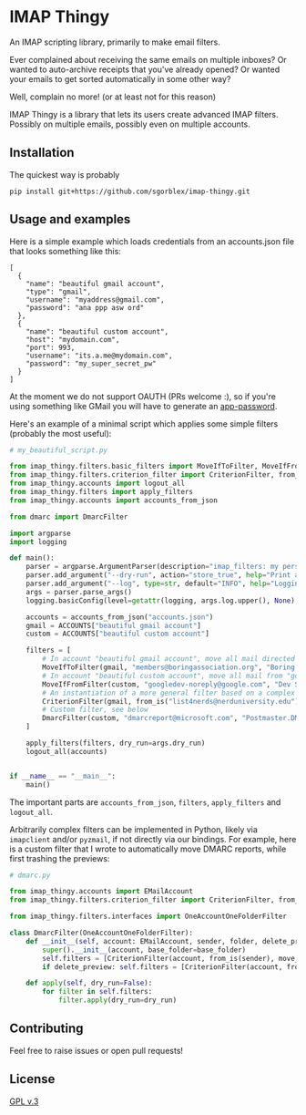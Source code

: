# IMAP Thingy
An IMAP scripting library, primarily to make email filters.

Ever complained about receiving the same emails on multiple inboxes? Or wanted to auto-archive receipts that you've already opened? Or wanted your emails to get sorted automatically in some other way?

Well, complain no more!
(or at least not for this reason)

IMAP Thingy is a library that lets its users create advanced IMAP filters. Possibly on multiple emails, possibly even on multiple accounts.


## Installation
The quickest way is probably
```
pip install git+https://github.com/sgorblex/imap-thingy.git
```


## Usage and examples
Here is a simple example which loads credentials from an accounts.json file that looks something like this:
```
[
  {
    "name": "beautiful gmail account",
    "type": "gmail",
    "username": "myaddress@gmail.com",
    "password": "ana ppp asw ord"
  },
  {
    "name": "beautiful custom account",
    "host": "mydomain.com",
    "port": 993,
	"username": "its.a.me@mydomain.com",
    "password": "my_super_secret_pw"
  }
]
```
At the moment we do not support OAUTH (PRs welcome :), so if you're using something like GMail you will have to generate an [app-password](https://support.google.com/accounts/answer/185833?hl=en).

Here's an example of a minimal script which applies some simple filters (probably the most useful):
```python
# my_beautiful_script.py

from imap_thingy.filters.basic_filters import MoveIfToFilter, MoveIfFromFilter
from imap_thingy.filters.criterion_filter import CriterionFilter, from_is, move_to, subject_matches, mark_as_read
from imap_thingy.accounts import logout_all
from imap_thingy.filters import apply_filters
from imap_thingy.accounts import accounts_from_json

from dmarc import DmarcFilter

import argparse
import logging

def main():
    parser = argparse.ArgumentParser(description="imap_filters: my personal IMAP filters")
    parser.add_argument("--dry-run", action="store_true", help="Print actions instead of executing them")
    parser.add_argument("--log", type=str, default="INFO", help="Logging level (DEBUG, INFO, WARNING, ERROR)")
    args = parser.parse_args()
    logging.basicConfig(level=getattr(logging, args.log.upper(), None), format='%(asctime)s [%(levelname)s] %(message)s')

    accounts = accounts_from_json("accounts.json")
    gmail = ACCOUNTS["beautiful gmail account"]
    custom = ACCOUNTS["beautiful custom account"]

    filters = [
        # In account "beautiful gmail account", move all mail directed to "members@boringassociation.org" to "Boring Association" folder (marking as read first)
        MoveIfToFilter(gmail, "members@boringassociation.org", "Boring Association"),
        # In account "beautiful custom account", move all mail from "googledev-noreply@google.com" to "Dev Stuff.Google Developer Program" folder. Note that folder delimiter may differ between servers
        MoveIfFromFilter(custom, "googledev-noreply@google.com", "Dev Stuff.Google Developer Program"),
        # An instantiation of a more general filter based on a complex criterion and a series of actions
        CriterionFilter(gmail, from_is("list4nerds@nerduniversity.edu") & subject_matches(r"List Digest, Vol \d\+"), mark_as_read() & move_to("List For Nerds")),
        # Custom filter, see below
        DmarcFilter(custom, "dmarcreport@microsoft.com", "Postmaster.DMARC Reports"),
    ]

    apply_filters(filters, dry_run=args.dry_run)
    logout_all(accounts)


if __name__ == "__main__":
    main()
```
The important parts are `accounts_from_json`, `filters`, `apply_filters` and `logout_all`.

Arbitrarily complex filters can be implemented in Python, likely via `imapclient` and/or `pyzmail`, if not directly via our bindings. For example, here is a custom filter that I wrote to automatically move DMARC reports, while first trashing the previews:
```python
# dmarc.py

from imap_thingy.accounts import EMailAccount
from imap_thingy.filters.criterion_filter import CriterionFilter, from_is, move_to, subject_matches

from imap_thingy.filters.interfaces import OneAccountOneFolderFilter

class DmarcFilter(OneAccountOneFolderFilter):
    def __init__(self, account: EMailAccount, sender, folder, delete_preview=True, base_folder="INBOX"):
        super().__init__(account, base_folder=base_folder)
        self.filters = [CriterionFilter(account, from_is(sender), move_to(folder), base_folder=base_folder)]
        if delete_preview: self.filters = [CriterionFilter(account, from_is(sender) & subject_matches("[Preview] .*"), move_to("Trash"), base_folder=base_folder)] + self.filters

    def apply(self, dry_run=False):
        for filter in self.filters:
            filter.apply(dry_run=dry_run)

```

## Contributing
Feel free to raise issues or open pull requests!


## License
[GPL v.3](https://www.gnu.org/licenses/gpl-3.0.en.html)
